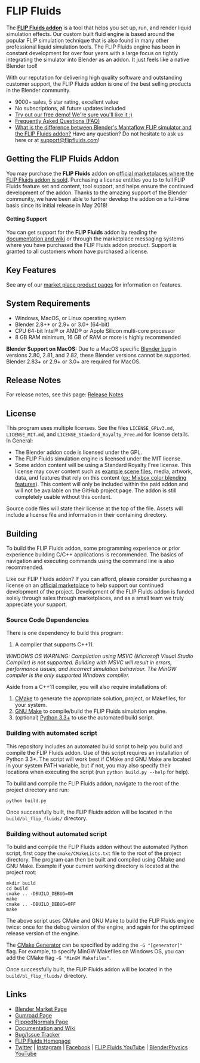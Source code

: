 # FLIP Fluids

The **[FLIP Fluids addon](https://blendermarket.com/products/flipfluids)** is a tool that helps you set up, run, and render liquid simulation effects. Our custom built fluid engine is based around the popular FLIP simulation technique that is also found in many other professional liquid simulation tools. The FLIP Fluids engine has been in constant development for over four years with a large focus on tightly integrating the simulator into Blender as an addon. It just feels like a native Blender tool!

With our reputation for delivering high quality software and outstanding customer support, the FLIP Fluids addon is one of the best selling products in the Blender community.

- 9000+ sales, 5 star rating, excellent value
- No subscriptions, all future updates included
- [Try out our free demo! We're sure you'll like it :)](https://github.com/rlguy/Blender-FLIP-Fluids/wiki/FLIP-Fluids-Demo-Addon)
- [Frequently Asked Questions (FAQ)](https://github.com/rlguy/Blender-FLIP-Fluids/wiki/Frequently-Asked-Questions)
- [What is the difference between Blender's Mantaflow FLIP simulator and the FLIP Fluids addon?](https://github.com/rlguy/Blender-FLIP-Fluids/wiki/Frequently-Asked-Questions#what-is-the-difference-between-blenders-mantaflow-fluid-simulator-and-the-flip-fluids-addon)
Have any question? Do not hesitate to ask us here or at support@flipfluids.com!

## Getting the FLIP Fluids Addon

You may purchase the **FLIP Fluids** addon on [official marketplaces where the FLIP Fluids addon is sold](https://github.com/rlguy/Blender-FLIP-Fluids/wiki/Official-Marketplaces-of-the-FLIP-Fluids-Addon). Purchasing a license entitles you to to full FLIP Fluids feature set and content, tool support, and helps ensure the continued development of the addon. Thanks to the amazing support of the Blender community, we have been able to further develop the addon on a full-time basis since its initial release in May 2018!

#### Getting Support

You can get support for the **FLIP Fluids** addon by reading the [documentation and wiki](https://github.com/rlguy/Blender-FLIP-Fluids-Beta/wiki) or through the marketplace messaging systems where you have purchased the FLIP Fluids addon product. Support is granted to all customers whom have purchased a license.

## Key Features

See any of our [market place product pages](https://github.com/rlguy/Blender-FLIP-Fluids/wiki/Official-Marketplaces-of-the-FLIP-Fluids-Addon#where-to-buy-the-flip-fluids-addon) for information on features.

## System Requirements

- Windows, MacOS, or Linux operating system
- Blender 2.8+* or 2.9+ or 3.0+ (64-bit)
- CPU 64-bit Intel® or AMD® or Apple Silicon multi-core processor
- 8 GB RAM minimum, 16 GB of RAM or more is highly recommended

**Blender Support on MacOS:** Due to a MacOS specific [Blender bug](https://developer.blender.org/T68243) in versions 2.80, 2.81, and 2.82, these Blender versions cannot be supported. Blender 2.83+ or 2.9+ or 3.0+ are required for MacOS.

## Release Notes

For release notes, see this page: [Release Notes](https://github.com/rlguy/Blender-FLIP-Fluids/wiki/Release-Notes)

## License

This program uses multiple licenses. See the files ```LICENSE_GPLv3.md```, ```LICENSE_MIT.md```, and ```LICENSE_Standard_Royalty_Free.md``` for license details. In General:

- The Blender addon code is licensed under the GPL.
- The FLIP Fluids simulation engine is licensed under the MIT license.
- Some addon content will be using a Standard Royalty Free license. This license may cover content such as [example scene files](https://github.com/rlguy/Blender-FLIP-Fluids/wiki/Example-Scene-Descriptions), media, artwork, data, and features that rely on this content ([ex: Mixbox color blending features](https://github.com/rlguy/Blender-FLIP-Fluids/wiki/Mixbox-Installation-and-Uninstallation)). This content will only be included within the paid addon and will not be available on the GitHub project page. The addon is still completely usable without this content.

Source code files will state their license at the top of the file. Assets will include a license file and information in their containing directory.

## Building

To build the FLIP Fluids addon, some programming experience or prior experience building C/C++ applications is recommended. The basics of navigation and executing commands using the command line is also recommended.

Like our FLIP Fluids addon? If you can afford, please consider purchasing a license on an [official marketplace](https://github.com/rlguy/Blender-FLIP-Fluids/wiki/Official-Marketplaces-of-the-FLIP-Fluids-Addon) to help support our continued development of the project. Development of the FLIP Fluids addon is funded solely through sales through marketplaces, and as a small team we truly appreciate your support.

### Source Code Dependencies

There is one dependency to build this program:

1. A compiler that supports C++11.

_WINDOWS OS WARNING: Compilation using MSVC (Microsoft Visual Studio Compiler) is not supported. Building with MSVC will result in errors, performance issues, and incorrect simulation behaviour. The MinGW compiler is the only supported Windows compiler._

Aside from a C++11 compiler, you will also require installations of: 

1. [CMake](https://cmake.org/) to generate the appropriate solution, project, or Makefiles, for your system.
2. [GNU Make](https://www.gnu.org/software/make/) to compile/build the FLIP Fluids simulation engine.
3. (optional) [Python 3.3+](https://www.python.org/) to use the automated build script.

### Building with automated script

This repository includes an automated build script to help you build and compile the FLIP Fluids addon. Use of this script requires an installation of Python 3.3+. The script will work best if CMake and GNU Make are located in your system PATH variable, but if not, you may also specify their locations when executing the script (run ```python build.py --help``` for help).

To build and compile the FLIP Fluids addon, navigate to the root of the project directory and run:

```
python build.py
```

Once successfully built, the FLIP Fluids addon will be located in the ```build/bl_flip_fluids/``` directory.

### Building without automated script

To build and compile the FLIP Fluids addon without the automated Python script, first copy the ```cmake/CMakeLists.txt``` file to the root of the project directory. The program can then be built and compiled using CMake and GNU Make. Example if your current working directory is located at the project root:

```
mkdir build
cd build
cmake .. -DBUILD_DEBUG=ON
make
cmake .. -DBUILD_DEBUG=OFF
make
```

The above script uses CMake and GNU Make to build the FLIP Fluids engine twice: once for the debug version of the engine, and again for the optimized release version of the engine.

The [CMake Generator](https://cmake.org/cmake/help/latest/manual/cmake-generators.7.html) can be specified by adding the ```-G "[generator]"``` flag. For example, to specify MinGW Makefiles on Windows OS, you can add the CMake flag ```-G "MinGW Makefiles"```.

Once successfully built, the FLIP Fluids addon will be located in the ```build/bl_flip_fluids/``` directory.

## Links

- [Blender Market Page](https://www.blendermarket.com/products/flipfluids)
- [Gumroad Page](https://flipfluids.gumroad.com/l/flipfluids)
- [FlippedNormals Page](https://flippednormals.com/product/the-flip-fluids-addon-for-blender-16173?dst=4DxRZXXT)
- [Documentation and Wiki](https://github.com/rlguy/Blender-FLIP-Fluids/wiki)
- [Bug/Issue Tracker](https://github.com/rlguy/Blender-FLIP-Fluids/issues)
- [FLIP Fluids Homepage](http://flipfluids.com)
- [Twitter](https://twitter.com/flipfluids) | [Instagram](https://www.instagram.com/flip.fluids/) | [Facebook](https://www.facebook.com/FLIPFluids/) | [FLIP Fluids YouTube](https://www.youtube.com/flipfluids) | [BlenderPhysics YouTube](https://www.youtube.com/blenderphysicsvideos)
